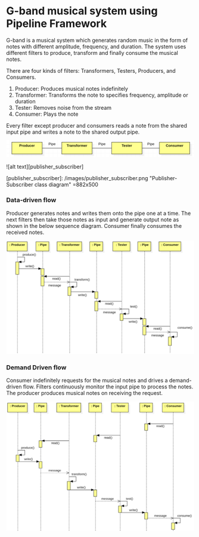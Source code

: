 # G-band musical system using Pipeline Framework

G-band is a musical system which generates random music in the form of notes with different amplitude, frequency, and duration. The system 
uses different filters to produce, transform and finally consume the musical notes. 

There are four kinds of filters: Transformers, Testers, Producers, and Consumers. 

1. Producer: Produces musical notes indefinitely
2. Transformer: Transforms the note to specifies frequency, amplitude or duration
3. Tester: Removes noise from the stream  
4. Consumer: Plays the note

Every filter except producer and consumers reads a note from the shared input pipe and writes a note to the shared output pipe.

![alt text][pipeline_architecture]

[pipeline_architecture]: /images/pipeline_architecture.png "Pipeline architecture"

![alt text][publisher_subscriber]

[publisher_subscriber]: /images/publisher_subscriber.png "Publisher-Subscriber class diagram" =882x500

### Data-driven flow

Producer generates notes and writes them onto the pipe one at a time. The next filters then take those notes as input and generate output 
note as shown in the below sequence diagram. Consumer finally consumes the received notes.

![alt text][data_driven]

[data_driven]: /images/data_driven.png "Data Drive Flow"

### Demand Driven flow

Consumer indefinitely requests for the musical notes and drives a demand-driven flow. Filters continuously monitor the input pipe to 
process the notes. The producer produces musical notes on receiving the request.

![alt text][demand_driven]

[demand_driven]: /images/demand_driven.png "Demand Driven Flow"
